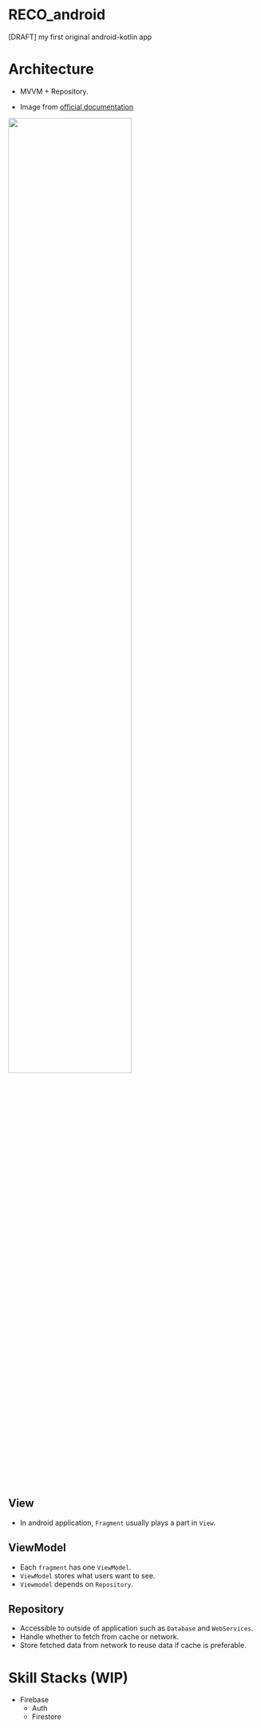 # RECO_android
[DRAFT] my first original android-kotlin app

# Architecture
- MVVM + Repository.

- Image from [official documentation](https://developer.android.com/jetpack/guide?hl=ja)

<img src="https://developer.android.com/topic/libraries/architecture/images/final-architecture.png?hl=ja" width=70%>

## View
- In android application, `Fragment` usually plays a part in `View`.

## ViewModel
- Each `fragment` has one `ViewModel`.
- `ViewModel` stores what users want to see.
- `Viewmodel` depends on `Repository`.

## Repository
- Accessible to outside of application such as `Database` and `WebServices`.
- Handle whether to fetch from cache or network.
- Store fetched data from network to reuse data if cache is preferable.


# Skill Stacks (WIP)
- Firebase
    - Auth
    - Firestore
